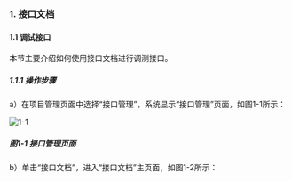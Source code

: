### 1. 接口文档

#### 1.1 调试接口

本节主要介绍如何使用接口文档进行调测接口。

##### 1.1.1 操作步骤

a）在项目管理页面中选择“接口管理”，系统显示“接口管理”页面，如图1-1所示：

![1-1](https://www.feisuanyz.com/fsimage/ks-image/ks_10-1_img.png)

##### 图1-1 接口管理页面

b）单击“接口文档”，进入“接口文档”主页面，如图1-2所示：
